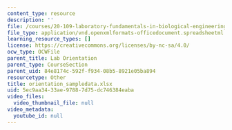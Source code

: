 ```yaml
---
content_type: resource
description: ''
file: /courses/20-109-laboratory-fundamentals-in-biological-engineering-spring-2010/5ec9aa3433ae97887d75dc746384eaba_orientation_sampledata.xlsx
file_type: application/vnd.openxmlformats-officedocument.spreadsheetml.sheet
learning_resource_types: []
license: https://creativecommons.org/licenses/by-nc-sa/4.0/
ocw_type: OCWFile
parent_title: Lab Orientation
parent_type: CourseSection
parent_uid: 84e8174c-592f-f934-08b5-8921e05ba894
resourcetype: Other
title: orientation_sampledata.xlsx
uid: 5ec9aa34-33ae-9788-7d75-dc746384eaba
video_files:
  video_thumbnail_file: null
video_metadata:
  youtube_id: null
---
```

